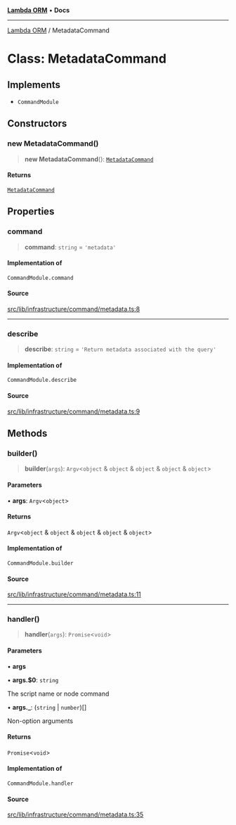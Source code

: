 [**Lambda ORM**](../README.md) • **Docs**

***

[Lambda ORM](../README.md) / MetadataCommand

# Class: MetadataCommand

## Implements

- `CommandModule`

## Constructors

### new MetadataCommand()

> **new MetadataCommand**(): [`MetadataCommand`](MetadataCommand.md)

#### Returns

[`MetadataCommand`](MetadataCommand.md)

## Properties

### command

> **command**: `string` = `'metadata'`

#### Implementation of

`CommandModule.command`

#### Source

[src/lib/infrastructure/command/metadata.ts:8](https://github.com/lambda-orm/lambdaorm-cli/blob/3dd4e71487d712defd5e9b16aec23b71ec8cb5c4/src/lib/infrastructure/command/metadata.ts#L8)

***

### describe

> **describe**: `string` = `'Return metadata associated with the query'`

#### Implementation of

`CommandModule.describe`

#### Source

[src/lib/infrastructure/command/metadata.ts:9](https://github.com/lambda-orm/lambdaorm-cli/blob/3dd4e71487d712defd5e9b16aec23b71ec8cb5c4/src/lib/infrastructure/command/metadata.ts#L9)

## Methods

### builder()

> **builder**(`args`): `Argv`\<`object` & `object` & `object` & `object` & `object`\>

#### Parameters

• **args**: `Argv`\<`object`\>

#### Returns

`Argv`\<`object` & `object` & `object` & `object` & `object`\>

#### Implementation of

`CommandModule.builder`

#### Source

[src/lib/infrastructure/command/metadata.ts:11](https://github.com/lambda-orm/lambdaorm-cli/blob/3dd4e71487d712defd5e9b16aec23b71ec8cb5c4/src/lib/infrastructure/command/metadata.ts#L11)

***

### handler()

> **handler**(`args`): `Promise`\<`void`\>

#### Parameters

• **args**

• **args.$0**: `string`

The script name or node command

• **args.\_**: (`string` \| `number`)[]

Non-option arguments

#### Returns

`Promise`\<`void`\>

#### Implementation of

`CommandModule.handler`

#### Source

[src/lib/infrastructure/command/metadata.ts:35](https://github.com/lambda-orm/lambdaorm-cli/blob/3dd4e71487d712defd5e9b16aec23b71ec8cb5c4/src/lib/infrastructure/command/metadata.ts#L35)
